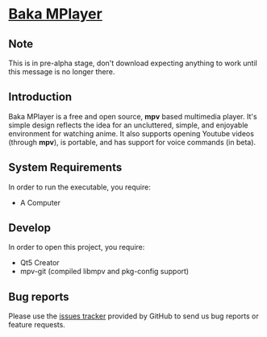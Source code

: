 # [Baka MPlayer](http://bakamplayer.u8sand.net)

## Note

This is in pre-alpha stage, don't download expecting anything to work until this message is no longer there.

## Introduction

Baka MPlayer is a free and open source, **mpv** based multimedia player.
It's simple design reflects the idea for an uncluttered, simple, and enjoyable environment for watching anime.
It also supports opening Youtube videos (through **mpv**), is portable, and has support for voice commands (in beta).

## System Requirements

In order to run the executable, you require:
* A Computer

## Develop

In order to open this project, you require:

* Qt5 Creator
* mpv-git (compiled libmpv and pkg-config support)

## Bug reports

Please use the [issues tracker](https://github.com/u8sand/Baka-MPlayer/issues) provided by GitHub to send us bug reports or
feature requests.